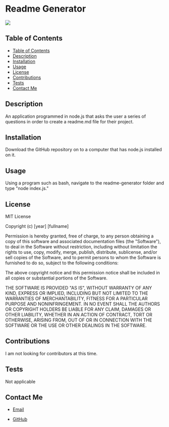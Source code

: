 
# Readme Generator

![](https://img.shields.io/static/v1?label=license&message=MIT&color=green)
  

## Table of Contents
* [Table of Contents](#table-of-contents)
* [Description](#description)
* [Installation](#installation)
* [Usage](#usage)
* [License](#license)
* [Contributions](#contributions)
* [Tests](#tests)
* [Contact Me](#contact-me)

## Description
An application programmed in node.js that asks the user a series of questions in order to create a readme.md file for their project.

## Installation
Download the GitHub repository on to a computer that has node.js installed on it.

## Usage
Using a program such as bash, navigate to the readme-generator folder and type "node index.js."

## License
MIT License

Copyright (c) [year] [fullname]

Permission is hereby granted, free of charge, to any person obtaining a copy
of this software and associated documentation files (the "Software"), to deal
in the Software without restriction, including without limitation the rights
to use, copy, modify, merge, publish, distribute, sublicense, and/or sell
copies of the Software, and to permit persons to whom the Software is
furnished to do so, subject to the following conditions:

The above copyright notice and this permission notice shall be included in all
copies or substantial portions of the Software.

THE SOFTWARE IS PROVIDED "AS IS", WITHOUT WARRANTY OF ANY KIND, EXPRESS OR
IMPLIED, INCLUDING BUT NOT LIMITED TO THE WARRANTIES OF MERCHANTABILITY,
FITNESS FOR A PARTICULAR PURPOSE AND NONINFRINGEMENT. IN NO EVENT SHALL THE
AUTHORS OR COPYRIGHT HOLDERS BE LIABLE FOR ANY CLAIM, DAMAGES OR OTHER
LIABILITY, WHETHER IN AN ACTION OF CONTRACT, TORT OR OTHERWISE, ARISING FROM,
OUT OF OR IN CONNECTION WITH THE SOFTWARE OR THE USE OR OTHER DEALINGS IN THE
SOFTWARE.

## Contributions
I am not looking for contributors at this time.

## Tests
Not applicable

## Contact Me
* [Email](mailto:feuerbacherb@gmail.com)

* [GitHub](https://www.github.com/feuerbacherb)
